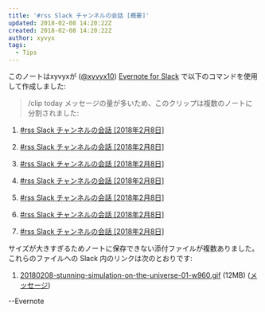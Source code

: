 ```yaml
---
title: '#rss Slack チャンネルの会話 [概要]'
updated: 2018-02-08 14:20:22Z
created: 2018-02-08 14:20:22Z
author: xyvyx
tags:
  - Tips
---
```


このノートはxyvyxが ([@xyvyx10](https://xyvyxworkspace.slack.com/team/xyvyx10)) [Evernote for Slack](https://slack.com/apps/A571ZRWJ3) で以下のコマンドを使用して作成しました:

> /clip today
メッセージの量が多いため、このクリップは複数のノートに分割されました:

1. [#rss Slack チャンネルの会話 [2018年2月8日]](https://www.evernote.com/shard/s529/nl/96246353/bd831168-c8b6-4f67-876a-d8a3003d26ba)

2. [#rss Slack チャンネルの会話 [2018年2月8日]](https://www.evernote.com/shard/s529/nl/96246353/bc0df309-21d4-4ee0-93b5-b6cf6427cf68)

3. [#rss Slack チャンネルの会話 [2018年2月8日]](https://www.evernote.com/shard/s529/nl/96246353/1f9a5d42-681d-48bd-b9b8-cbf7bdb4354f)

4. [#rss Slack チャンネルの会話 [2018年2月8日]](https://www.evernote.com/shard/s529/nl/96246353/b4db5d15-64bf-4018-8032-d730d3091f06)

5. [#rss Slack チャンネルの会話 [2018年2月8日]](https://www.evernote.com/shard/s529/nl/96246353/d3c228f8-9950-4842-864e-2fa2b188d858)

6. [#rss Slack チャンネルの会話 [2018年2月8日]](https://www.evernote.com/shard/s529/nl/96246353/d6e73932-4958-450f-9e74-f183e0e16cf9)

7. [#rss Slack チャンネルの会話 [2018年2月8日]](https://www.evernote.com/shard/s529/nl/96246353/597542fa-1096-4770-97ff-73115a622de8)

サイズが大きすぎるためノートに保存できない添付ファイルが複数ありました。これらのファイルへの Slack 内のリンクは次のとおりです:

1. [20180208-stunning-simulation-on-the-universe-01-w960.gif](https://assets.media-platform.com/gizmodo/dist/images/2018/02/08/20180208-stunning-simulation-on-the-universe-01-w960.gif) (12MB) ([メッセージ](https://xyvyxworkspace.slack.com/archives/C943569ED/p1518094323000259))

--Evernote